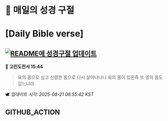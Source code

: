 # 🙏 매일의 성경 구절
# [Daily Bible verse]
## [![README에 성경구절 업데이트](https://github.com/DONGSUKA/first_test/actions/workflows/update-readme-bible.yml/badge.svg)](https://github.com/DONGSUKA/first_test/actions/workflows/update-readme-bible.yml)
<!-- START_BIBLE_VERSE -->
📖 **고린도전서 15:44**
> 육의 몸으로 심고 신령한 몸으로 다시 살아나나니 육의 몸이 있은즉 또 영의 몸도 있느니라

🕊️ _업데이트 시각: 2025-08-21 06:55:42 KST_
  <!-- END_BIBLE_VERSE -->
## GITHUB_ACTION
